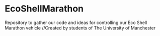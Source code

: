# EcoShellMarathon
Repository to gather our code and ideas for controlling our Eco Shell Marathon vehicle
//Created by students of The University of Manchester


